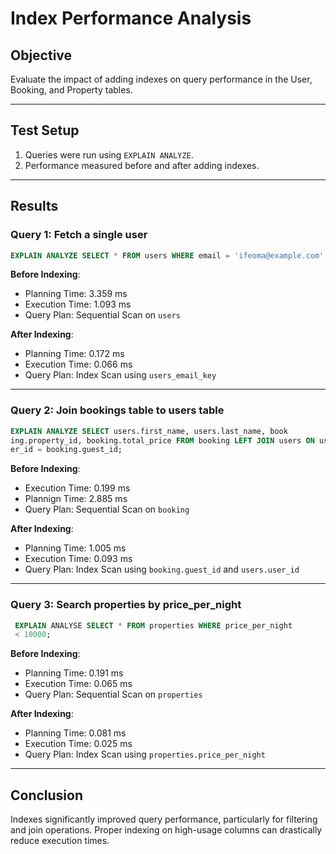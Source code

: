 # Index Performance Analysis

## Objective

Evaluate the impact of adding indexes on query performance in the User, Booking, and Property tables.

---

## Test Setup

1. Queries were run using `EXPLAIN ANALYZE`.
2. Performance measured before and after adding indexes.

---

## Results

### Query 1: Fetch a single user

```sql
EXPLAIN ANALYZE SELECT * FROM users WHERE email = 'ifeoma@example.com'
```

**Before Indexing**:

- Planning Time: 3.359 ms
- Execution Time: 1.093 ms
- Query Plan: Sequential Scan on `users`

**After Indexing**:

- Planning Time: 0.172 ms
- Execution Time: 0.066 ms
- Query Plan: Index Scan using `users_email_key`

---

### Query 2: Join bookings table to users table

```sql
EXPLAIN ANALYZE SELECT users.first_name, users.last_name, book
ing.property_id, booking.total_price FROM booking LEFT JOIN users ON users.us
er_id = booking.guest_id;
```

**Before Indexing**:

- Execution Time: 0.199 ms
- Plannign Time: 2.885 ms
- Query Plan: Sequential Scan on `booking`

**After Indexing**:

- Planning Time: 1.005 ms
- Execution Time: 0.093 ms
- Query Plan: Index Scan using `booking.guest_id` and `users.user_id`

---

### Query 3: Search properties by price_per_night

```sql
 EXPLAIN ANALYSE SELECT * FROM properties WHERE price_per_night
 < 10000;
 ```

**Before Indexing**:

- Planning Time: 0.191 ms
- Execution Time: 0.065 ms
- Query Plan: Sequential Scan on `properties`

**After Indexing**:

- Planning Time: 0.081 ms
- Execution Time: 0.025 ms
- Query Plan: Index Scan using `properties.price_per_night`

---

## Conclusion

Indexes significantly improved query performance, particularly for filtering and join operations. Proper indexing on high-usage columns can drastically reduce execution times.
